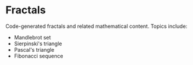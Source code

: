# Fractals
Code-generated fractals and related mathematical content. Topics include:

-  Mandlebrot set
-  Sierpinski's triangle
-  Pascal's triangle
-  Fibonacci sequence
